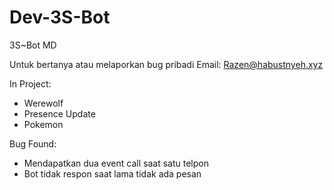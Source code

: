 # Dev-3S-Bot

3S~Bot MD

Untuk bertanya atau melaporkan bug pribadi
Email: Razen@habustnyeh.xyz

In Project:
- Werewolf
- Presence Update
- Pokemon

Bug Found:
- Mendapatkan dua event call saat satu telpon
- Bot tidak respon saat lama tidak ada pesan

